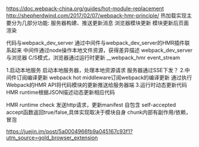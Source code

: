 https://doc.webpack-china.org/guides/hot-module-replacement
http://shepherdwind.com/2017/02/07/webpack-hmr-principle/
热加载实现主要分为几部分功能:
服务器构建、推送更新消息
浏览器模块更新
模块更新后页面渲染

代码与webpack_dev_server    通过中间件与webpack_dev_server的HMR插件联系起来    中间件通过node操作本地文件资源，获得差异描述
webpack_dev_server与浏览器  C/S模式，浏览器通过运行时更新
                           __webpack_hmr event_stream

1.启动本地服务
  启动本地服务器，处理本地资源请求
  服务器通过SSE下发？
2.中间件订阅编译更新
  webpack hot middleware订阅webpack的编译更新
  通过执行Webpack的HMR API将代码模块的更新推送给服务器端
3.运行时动态更新代码
  HMR runtime根据JSON描述动态更新相应代码

HMR runtime
   check 发送http请求，更新manifest
自包含 self-accepted
   accept函数返回true/false,具体实现取决于模块自身
   chunk内部有副作用/依赖，冒泡


https://juejin.im/post/5a0004966fb9a045167c93f1?utm_source=gold_browser_extension





